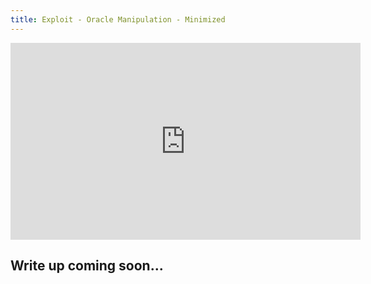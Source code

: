 ```yaml
---
title: Exploit - Oracle Manipulation - Minimized
---
```


<iframe width="560" height="315" src="https://youtu.be/oroW__t1JMg" title="YouTube video player" frameborder="0" allow="accelerometer; autoplay; clipboard-write; encrypted-media; gyroscope; picture-in-picture; web-share" allowfullscreen></iframe>

## Write up coming soon...
